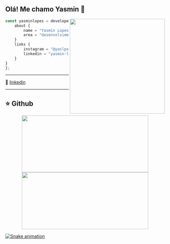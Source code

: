 


## Olá! Me chamo Yasmin 👋

<img align="right" width="300" src="https://i.giphy.com/media/YAnpMSHcurJVS/giphy.webp"/>

```JavaScript
const yasminlopes = developer {
    about {
        name = "Yasmin Lopes"
        area = "desenvolvimento web"
    }
    links {
        instagram = "@yaslpx"
        linkedin = "yasmin-lopes-841b601a1"
    }
}
};
```

----
  
[linkedin]: https://www.linkedin.com/in/yasmin-lopes-841b601a1

👔 [linkedin][linkedin]

----

## ⭐ Github 

<div align="center">
  <a href="https://github.com/yasminlopes">
  <img height="180em" width="400em" src="https://github-readme-stats.vercel.app/api?username=yasminlopes&theme=dracula&show_icons=true"/>

  <img height="180em" width="400em" src="https://github-readme-stats.vercel.app/api/top-langs/?username=yasminlopes&layout=compact&langs_count=7&theme=dracula"/>
</div>

  ![Snake animation](https://github.com/yasminlopes/yasminlopes/blob/output/github-contribution-grid-snake.svg)
 
